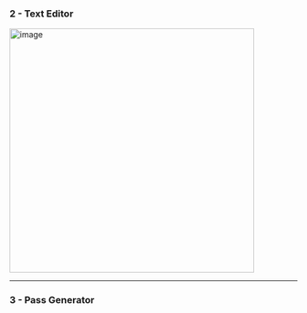 ### 2 - Text Editor
<img width="428" alt="image" src="https://github.com/h2s0/js-programming/assets/134567479/86673f97-d04b-4b75-b5f2-538757109bd8">

---
### 3 - Pass Generator
